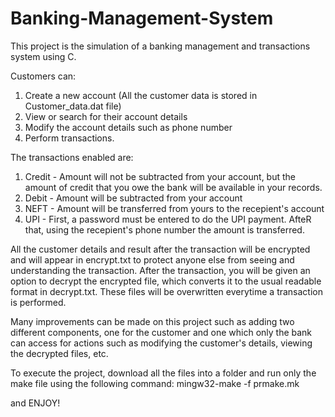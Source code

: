 # Banking-Management-System
This project is the simulation of a banking management and transactions system using C.

Customers can:
1. Create a new account (All the customer data is stored in Customer_data.dat file)
2. View or search for their account details
3. Modify the account details such as phone number 
4. Perform transactions.

The transactions enabled are:
1. Credit - Amount will not be subtracted from your account, but the amount of credit that you owe the bank will be available in your records.
2. Debit - Amount will be subtracted from your account
3. NEFT - Amount will be transferred from yours to the recepient's account
4. UPI - First, a password must be entered to do the UPI payment. AfteR that, using the recepient's phone number the amount is transferred.

All the customer details and result after the transaction will be encrypted and will appear in encrypt.txt to protect anyone else from seeing and understanding the transaction. After the transaction, you will be given an option to decrypt the encrypted file, which converts it to the usual readable format in decrypt.txt. These files will be overwritten everytime a transaction is performed.

Many improvements can be made on this project such as adding two different components, one for the customer and one which only the bank can access for actions such as modifying the customer's details, viewing the decrypted files, etc.

To execute the project, download all the files into a folder and run only the make file using the following command:
mingw32-make -f prmake.mk

and ENJOY!




